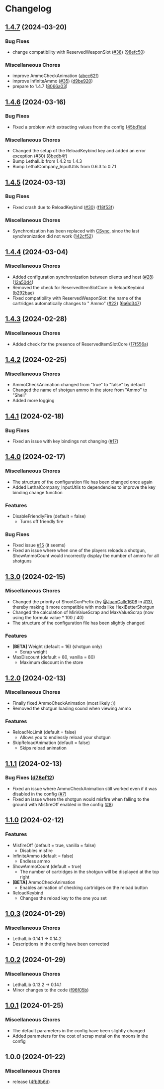 # Changelog

## [1.4.7](https://github.com/Hypick122/BetterShotgun/compare/v1.4.6...v1.4.7) (2024-03-20)


### Bug Fixes

* change compatibility with ReservedWeaponSlot ([#38](https://github.com/Hypick122/BetterShotgun/issues/38)) ([98efc50](https://github.com/Hypick122/BetterShotgun/commit/98efc50ffc04cefa7631cd55ffed7ed862185245))


### Miscellaneous Chores

* improve AmmoCheckAnimation ([abec62f](https://github.com/Hypick122/BetterShotgun/commit/abec62fc66f18e9c4269559aa51b5307d1d395cc))
* improve InfiniteAmmo ([#35](https://github.com/Hypick122/BetterShotgun/issues/35)) ([d9be920](https://github.com/Hypick122/BetterShotgun/commit/d9be920be0368b71320ba8afd185102201f2a6b8))
* prepare to 1.4.7 ([8066a03](https://github.com/Hypick122/BetterShotgun/commit/8066a03c663865be42ac05bdc69967473d1089f2))

## [1.4.6](https://github.com/Hypick122/BetterShotgun/compare/v1.4.5...v1.4.6) (2024-03-16)

### Bug Fixes

* Fixed a problem with extracting values from the
  config ([45bd1da](https://github.com/Hypick122/BetterShotgun/commit/45bd1da736bfd421411c732d19698b497d80ee82))

### Miscellaneous Chores

* Changed the setup of the ReloadKeybind key and added an error
  exception ([#30](https://github.com/Hypick122/BetterShotgun/issues/30)) ([8bedb4f](https://github.com/Hypick122/BetterShotgun/commit/8bedb4f49641d7893963dfeed4539be1e8826dfb))
* Bump LethalLib from 1.4.2 to 1.4.3
* Bump LethalCompany_InputUtils from 0.6.3 to 0.7.1

## [1.4.5](https://github.com/Hypick122/BetterShotgun/compare/v1.4.4...v1.4.5) (2024-03-13)

### Bug Fixes

* Fixed crash due to
  ReloadKeybind ([#30](https://github.com/Hypick122/BetterShotgun/issues/30)) ([f18f53f](https://github.com/Hypick122/BetterShotgun/commit/f18f53f8f0cdd491bb338a5738531fd38bd32895))

### Miscellaneous Chores

* Synchronization has been replaced with [CSync](https://thunderstore.io/c/lethal-company/p/Sigurd/CSync/), since the
  last synchronization did not
  work ([142cf52](https://github.com/Hypick122/BetterShotgun/commit/142cf5224ac6fef035b497af79ab4a1b6cf27fb3))

## [1.4.4](https://github.com/Hypick122/BetterShotgun/compare/v1.4.3...v1.4.4) (2024-03-04)

### Miscellaneous Chores

* Added configuration synchronization between clients and
  host ([#28](https://github.com/Hypick122/BetterShotgun/issues/28)) ([12a50d4](https://github.com/Hypick122/BetterShotgun/commit/12a50d4f7fb639f98f3f2e7385e23bb9cf3fdc20))
* Removed the check for ReservedItemSlotCore in
  ReloadKeybind ([b292bae](https://github.com/Hypick122/BetterShotgun/commit/b292baec7c2d9a4af49291259327c5d38eeb627f))
* Fixed compatibility with ReservedWeaponSlot: the name of the cartridges automatically changes to "
  Ammo" ([#22](https://github.com/Hypick122/BetterShotgun/issues/22)) ([6a6d347](https://github.com/Hypick122/BetterShotgun/commit/6a6d347868522c8eb4e392ea6f313645b95aa0db))

## [1.4.3](https://github.com/Hypick122/BetterShotgun/compare/v1.4.2...v1.4.3) (2024-02-28)

### Miscellaneous Chores

* Added check for the presence of
  ReservedItemSlotCore ([17f556a](https://github.com/Hypick122/BetterShotgun/commit/17f556aeebe41b15260742ddf32aec82cc2b97f5))

## [1.4.2](https://github.com/Hypick122/BetterShotgun/compare/v1.4.1...v1.4.2) (2024-02-25)

### Miscellaneous Chores

* AmmoCheckAnimation changed from "true" to "false" by default
* Changed the name of shotgun ammo in the store from "Ammo" to "Shell"
* Added more logging

## [1.4.1](https://github.com/Hypick122/BetterShotgun/compare/v1.4.0...v1.4.1) (2024-02-18)

### Bug Fixes

* Fixed an issue with key bindings not changing ([#17](https://github.com/Hypick122/BetterShotgun/issues/17))

## [1.4.0](https://github.com/Hypick122/BetterShotgun/compare/v1.3.0...v1.4.0) (2024-02-17)

### Miscellaneous Chores

* The structure of the configuration file has been changed once again
* Added LethalCompany_InputUtils to dependencies to improve the key binding change function

### Features

* DisableFriendlyFire (default = false)
    * Turns off friendly fire

### Bug Fixes

* Fixed issue [#15](https://github.com/Hypick122/BetterShotgun/issues/15) (it seems)
* Fixed an issue where when one of the players reloads a shotgun, ShowAmmoCount would incorrectly display the number of
  ammo for all shotguns

## [1.3.0](https://github.com/Hypick122/BetterShotgun/compare/v1.2.0...v1.3.0) (2024-02-15)

### Miscellaneous Chores

* Changed the priority of ShootGunPrefix (by [@JuanCalle1606](https://github.com/JuanCalle1606)
  in [#13](https://github.com/Hypick122/BetterShotgun/pull/13)), thereby making it more compatible with mods like
  HexiBetterShotgun
* Changed the calculation of MinValueScrap and MaxValueScrap (now using the formula value * 100 / 40)
* The structure of the configuration file has been slightly changed

### Features

* **[BETA]** Weight (default = 16) (shotgun only)
    * Scrap weight
* MaxDiscount (default = 80, vanilla = 80)
    * Maximum discount in the store

## [1.2.0](https://github.com/Hypick122/BetterShotgun/compare/v1.1.1...v1.2.0) (2024-02-13)

### Miscellaneous Chores

* Finally fixed AmmoCheckAnimation (most likely :))
* Removed the shotgun loading sound when viewing ammo

### Features

* ReloadNoLimit (default = false)
    * Allows you to endlessly reload your shotgun
* SkipReloadAnimation (default = false)
    * Skips reload animation

## [1.1.1](https://github.com/Hypick122/BetterShotgun/compare/v1.1.0...v1.1.1) (2024-02-13)

### Bug Fixes ([d78ef12](https://github.com/Hypick122/BetterShotgun/commit/d78ef1249c18c95a8d66f1a4cb75b5acd51f388a))

* Fixed an issue where AmmoCheckAnimation still worked even if it was disabled in the
  config ([#7](https://github.com/Hypick122/BetterShotgun/issues/7))
* Fixed an issue where the shotgun would misfire when falling to the ground with MisfireOff enabled in the
  config ([#8](https://github.com/Hypick122/BetterShotgun/issues/8))

## [1.1.0](https://github.com/Hypick122/BetterShotgun/compare/v1.0.3...v1.1.0) (2024-02-12)

### Features

* MisfireOff (default = true, vanilla = false)
    * Disables misfire
* InfiniteAmmo (default = false)
    * Endless ammo
* ShowAmmoCount (default = true)
    * The number of cartridges in the shotgun will be displayed at the top right
* **[BETA]** AmmoCheckAnimation
    * Enables animation of checking cartridges on the reload button
* ReloadKeybind
    * Changes the reload key to the one you set

## [1.0.3](https://github.com/Hypick122/BetterShotgun/compare/v1.0.2...v1.0.3) (2024-01-29)

### Miscellaneous Chores

* LethalLib 0.14.1 -> 0.14.2
* Descriptions in the config have been corrected

## [1.0.2](https://github.com/Hypick122/BetterShotgun/compare/v1.0.1...v1.0.2) (2024-01-29)

### Miscellaneous Chores

* LethalLib 0.13.2 -> 0.14.1
* Minor changes to the
  code ([f96f05b](https://github.com/Hypick122/BetterShotgun/commit/f96f05b9ceeccac01f6912f6731790605f55c507))

## [1.0.1](https://github.com/Hypick122/BetterShotgun/compare/v1.0.0...v1.0.1) (2024-01-25)

### Miscellaneous Chores

* The default parameters in the config have been slightly changed
* Added parameters for the cost of scrap metal on the moons in the config

## 1.0.0 (2024-01-22)

### Miscellaneous Chores

* release ([4fb9b6d](https://github.com/Hypick122/BetterShotgun/commit/4fb9b6d1e632651fa9c1dceb8abd329ba81a1833))
